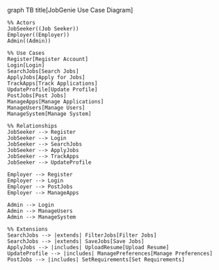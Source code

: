 graph TB
    title[JobGenie Use Case Diagram]

    %% Actors
    JobSeeker((Job Seeker))
    Employer((Employer))
    Admin((Admin))

    %% Use Cases
    Register[Register Account]
    Login[Login]
    SearchJobs[Search Jobs]
    ApplyJobs[Apply for Jobs]
    TrackApps[Track Applications]
    UpdateProfile[Update Profile]
    PostJobs[Post Jobs]
    ManageApps[Manage Applications]
    ManageUsers[Manage Users]
    ManageSystem[Manage System]

    %% Relationships
    JobSeeker --> Register
    JobSeeker --> Login
    JobSeeker --> SearchJobs
    JobSeeker --> ApplyJobs
    JobSeeker --> TrackApps
    JobSeeker --> UpdateProfile

    Employer --> Register
    Employer --> Login
    Employer --> PostJobs
    Employer --> ManageApps

    Admin --> Login
    Admin --> ManageUsers
    Admin --> ManageSystem

    %% Extensions
    SearchJobs --> |extends| FilterJobs[Filter Jobs]
    SearchJobs --> |extends| SaveJobs[Save Jobs]
    ApplyJobs --> |includes| UploadResume[Upload Resume]
    UpdateProfile --> |includes| ManagePreferences[Manage Preferences]
    PostJobs --> |includes| SetRequirements[Set Requirements]